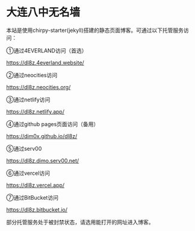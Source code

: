 # 大连八中无名墙

本站是使用chirpy-starter(jekyll)搭建的静态页面博客。可通过以下托管服务访问：

①通过4EVERLAND访问（首选）

https://dl8z.4everland.website/

②通过neocities访问

https://dl8z.neocities.org/

③通过netlify访问

https://dl8z.netlify.app/

④通过github pages页面访问（备用）

https://dim0x.github.io/dl8z/

⑤通过serv00

https://dl8z.dimo.serv00.net/

⑥通过vercel访问

https://dl8z.vercel.app/

⑦通过BitBucket访问

https://dl8z.bitbucket.io/

部分托管服务处于被封禁状态，请选用能打开的网址进入博客。